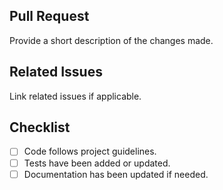 ## Pull Request
Provide a short description of the changes made.

## Related Issues
Link related issues if applicable.

## Checklist
- [ ] Code follows project guidelines.
- [ ] Tests have been added or updated.
- [ ] Documentation has been updated if needed.
